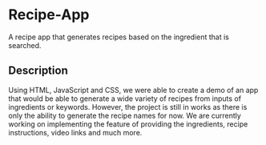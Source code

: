 # Recipe-App
A recipe app that generates recipes based on the ingredient that is searched.

## Description
Using HTML, JavaScript and CSS, we were able to create a demo of an app that would be able to generate a wide variety of recipes from inputs of ingredients or keywords.
However, the project is still in works as there is only the ability to generate the recipe names for now. We are currently working on implementing the feature of providing the ingredients, recipe instructions, video links and much more.

